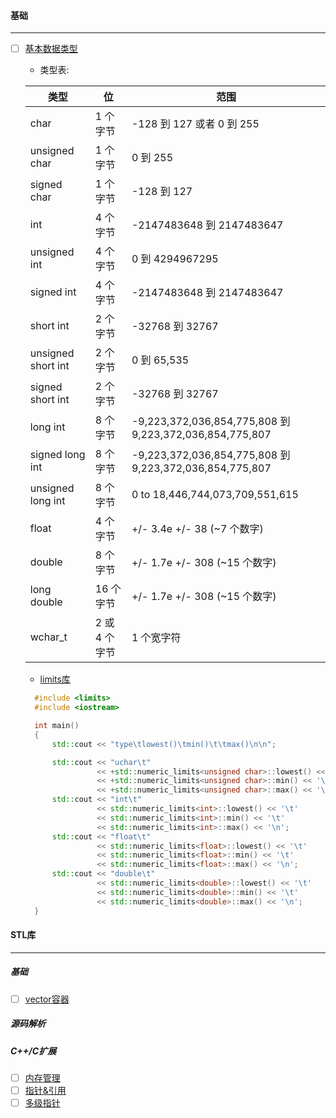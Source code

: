 #### 基础
----------------------------------------------------------------------------------------------------------------------
  - [ ] [基本数据类型](https://www.runoob.com/cplusplus/cpp-data-types.html)
    - 类型表:
    
    |类型	|位	|范围|
    | --- | --- | --- |
    |char	|1 个字节	|-128 到 127 或者 0 到 255|
    |unsigned char	|1 个字节	|0 到 255|
    |signed char|	1 个字节	|-128 到 127|
    |int	|4 个字节|	-2147483648 到 2147483647|
    |unsigned int	|4 个字节|	0 到 4294967295|
    |signed int|	4 个字节|	-2147483648 到 2147483647|
    |short int	| 2 个字节|	-32768 到 32767|
    |unsigned short int	|2 个字节|	0 到 65,535|
    |signed short int|	2 个字节|	-32768 到 32767|
    |long int|	8 个字节	|-9,223,372,036,854,775,808 到 9,223,372,036,854,775,807|
    |signed long int|	8 个字节	|-9,223,372,036,854,775,808 到 9,223,372,036,854,775,807||
    |unsigned long int|	8 个字节|	0 to 18,446,744,073,709,551,615|
    |float	|4 个字节	|+/- 3.4e +/- 38 (~7 个数字)||
    |double	|8 个字节	|+/- 1.7e +/- 308 (~15 个数字)|
    |long double	|16 个字节|	+/- 1.7e +/- 308 (~15 个数字)|
    |wchar_t	|2 或 4 个字节|1 个宽字符|
    
    - [limits库](https://en.cppreference.com/w/cpp/types/numeric_limits)
    
    ```C++
      #include <limits>
      #include <iostream>

      int main() 
      {
          std::cout << "type\tlowest()\tmin()\t\tmax()\n\n";

          std::cout << "uchar\t"
                    << +std::numeric_limits<unsigned char>::lowest() << '\t' << '\t'
                    << +std::numeric_limits<unsigned char>::min() << '\t' << '\t'
                    << +std::numeric_limits<unsigned char>::max() << '\n';
          std::cout << "int\t"
                    << std::numeric_limits<int>::lowest() << '\t'
                    << std::numeric_limits<int>::min() << '\t'
                    << std::numeric_limits<int>::max() << '\n';
          std::cout << "float\t"
                    << std::numeric_limits<float>::lowest() << '\t'
                    << std::numeric_limits<float>::min() << '\t'
                    << std::numeric_limits<float>::max() << '\n';
          std::cout << "double\t"
                    << std::numeric_limits<double>::lowest() << '\t'
                    << std::numeric_limits<double>::min() << '\t'
                    << std::numeric_limits<double>::max() << '\n';
      }
    ```
   
#### STL库
---------------------------------------------------------------------------------------------------------------
  ##### 基础
   - [ ] [vector容器](https://www.runoob.com/w3cnote/cpp-vector-container-analysis.html)

  ##### 源码解析
  
##### C++/C扩展
  - [ ] [内存管理](https://github.com/xuanchengsunjin/Jim_note/blob/sandbox/note/C++/common_knowledge/memorary.md)
  - [ ] [指针&引用](https://github.com/xuanchengsunjin/Jim_note/blob/sandbox/note/C++/point_content/point_basic_knowledge.md)
  - [ ] [多级指针](https://github.com/xuanchengsunjin/Jim_note/blob/sandbox/note/C++/point_content/multi_pointer.md)
